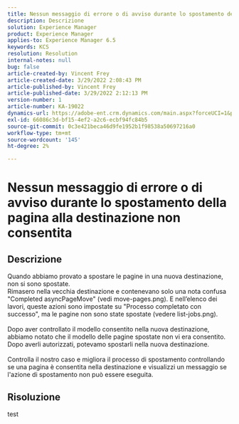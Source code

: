 ```yaml
---
title: Nessun messaggio di errore o di avviso durante lo spostamento della pagina alla destinazione non consentita
description: Descrizione
solution: Experience Manager
product: Experience Manager
applies-to: Experience Manager 6.5
keywords: KCS
resolution: Resolution
internal-notes: null
bug: false
article-created-by: Vincent Frey
article-created-date: 3/29/2022 2:08:43 PM
article-published-by: Vincent Frey
article-published-date: 3/29/2022 2:12:13 PM
version-number: 1
article-number: KA-19022
dynamics-url: https://adobe-ent.crm.dynamics.com/main.aspx?forceUCI=1&pagetype=entityrecord&etn=knowledgearticle&id=cb6c75bb-69af-ec11-9840-0022480bd820
exl-id: 66086c3d-bf15-4ef2-a2c6-ecbf94fc84b5
source-git-commit: 0c3e421beca46d9fe1952b1f98538a50697216a0
workflow-type: tm+mt
source-wordcount: '145'
ht-degree: 2%

---
```


# Nessun messaggio di errore o di avviso durante lo spostamento della pagina alla destinazione non consentita

## Descrizione

Quando abbiamo provato a spostare le pagine in una nuova destinazione, non si sono spostate.<br>Rimasero nella vecchia destinazione e contenevano solo una nota confusa &quot;Completed asyncPageMove&quot; (vedi move-pages.png). E nell’elenco dei lavori, queste azioni sono impostate su &quot;Processo completato con successo&quot;, ma le pagine non sono state spostate (vedere list-jobs.png).<br><br>Dopo aver controllato il modello consentito nella nuova destinazione, abbiamo notato che il modello delle pagine spostate non vi era consentito. Dopo averli autorizzati, potevamo spostarli nella nuova destinazione.<br><br>Controlla il nostro caso e migliora il processo di spostamento controllando se una pagina è consentita nella destinazione e visualizzi un messaggio se l&#39;azione di spostamento non può essere eseguita.

## Risoluzione


test
